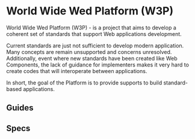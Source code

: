 # World Wide Wed Platform (W3P)

World Wide Wed Platform (W3P) - is a project that aims to develop a coherent set of standards that support Web applications development.

Current standards are just not sufficient to develop modern application. Many concepts are remain unsupported and concerns unresolved. Additionally, event where new standards have been created like Web Components, the lack of guidance for implementers makes it very hard to create codes that will interoperate between applications.

In short, the goal of the Platform is to provide supports to build standard-based applications.

## Guides

## Specs

